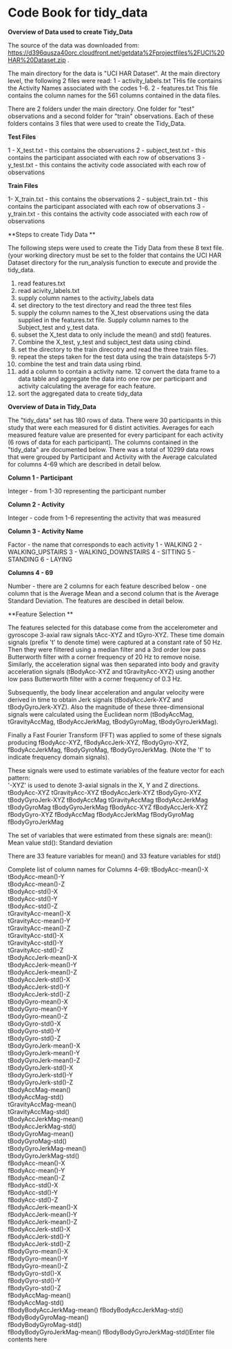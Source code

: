 Code Book for tidy_data
=======================
**Overview of Data used to create Tidy_Data**

The source of the data was downloaded from: https://d396qusza40orc.cloudfront.net/getdata%2Fprojectfiles%2FUCI%20HAR%20Dataset.zip .  

The main directory for the data is "UCI HAR Dataset".  At the main directory level, the following 2 files were read:
1 - activity_labels.txt  THis file contains the Activity Names associated with the codes 1-6.
2 - features.txt  This file contains the column names for the 561 columns contained in the data files.

There are 2 folders under the main directory.  One folder for "test" observations and a second folder for "train" observations.  Each of these folders contains 3 files that were used to create the Tidy_Data.

**Test Files**

1 - X\_test.txt - this contains the observations
2 - subject_test.txt - this contains the participant associated with each row of observations
3 - y\_test.txt - this contains the activity code associated with each row of observations

**Train Files**

1- X_train.txt - this contains the observations
2 - subject_train.txt - this contains the participant associated with each row of observations
3 - y_train.txt - this contains the activity code associated with each row of observations

**Steps to create Tidy Data **

The following steps were used to create the Tidy Data from these 8 text file.
(your working directory must be set to the folder that contains the UCI HAR Dataset directory for the run\_analysis function to execute and provide the tidy\_data.
1. read features.txt
2. read acivity_labels.txt
3. supply column names to the activity_labels data
4. set directory to the test directory and read the three test files
5. supply the column names to the X\_test observations using the data supplied in the features.txt file.   Supply column names to the Subject\_test and y\_test data.
6. subset the X\_test data to only include the mean() and std() features.
7. Combine the X\_test, y\_test and subject\_test data using cbind.
8.  set the directory to the train direcotry and read the three train files.
9.  repeat the steps taken for the test data using the train data(steps 5-7)
10. combine the test and train data using rbind.
11. add a column to contain a activity name.
12  convert the data frame to a data table and aggregate the data into one row per participant and activity calculating the average for each feature.
13. sort the aggregated data to create  tidy_data 

**Overview of Data in Tidy_Data** 

The "tidy\_data" set has 180 rows of data.  There were 30 participants in this study that were each measured for 6 distint activities. Averages for each measured feature value are presented for every participant for each activity (6 rows of data for each participant).  The columns contained in the "tidy\_data" are documented below.  There was a total of 10299 data rows that were grouped by Participant and Activity with the Average calculated for columns 4-69 which are described in detail below.

**Column 1 - Participant**

Integer  - from 1-30 representing the participant number

**Column 2 - Activity**

Integer - code from 1-6 representing the activity that was measured

**Column 3 - Activity Name** 

Factor - the name that corresponds to each activity 
1 - WALKING
2 - WALKING_UPSTAIRS
3 - WALKING_DOWNSTAIRS
4 - SITTING
5 - STANDING
6 - LAYING  

**Columns 4 - 69**

Number - there are 2 columns for each feature described below - one column that is the Average Mean and a second column that is the Average Standard Deviation.  The features are descibed in detail below.

**Feature Selection **

The features selected for this database come from the accelerometer and gyroscope 3-axial raw signals tAcc-XYZ and tGyro-XYZ. These time domain signals (prefix 't' to denote time) were captured at a constant rate of 50 Hz. Then they were filtered using a median filter and a 3rd order low pass Butterworth filter with a corner frequency of 20 Hz to remove noise. Similarly, the acceleration signal was then separated into body and gravity acceleration signals (tBodyAcc-XYZ and tGravityAcc-XYZ) using another low pass Butterworth filter with a corner frequency of 0.3 Hz. 

Subsequently, the body linear acceleration and angular velocity were derived in time to obtain Jerk signals (tBodyAccJerk-XYZ and tBodyGyroJerk-XYZ). Also the magnitude of these three-dimensional signals were calculated using the Euclidean norm (tBodyAccMag, tGravityAccMag, tBodyAccJerkMag, tBodyGyroMag, tBodyGyroJerkMag). 

Finally a Fast Fourier Transform (FFT) was applied to some of these signals producing fBodyAcc-XYZ, fBodyAccJerk-XYZ, fBodyGyro-XYZ, fBodyAccJerkMag, fBodyGyroMag, fBodyGyroJerkMag. (Note the 'f' to indicate frequency domain signals). 

These signals were used to estimate variables of the feature vector for each pattern:  
'-XYZ' is used to denote 3-axial signals in the X, Y and Z directions.
tBodyAcc-XYZ
tGravityAcc-XYZ
tBodyAccJerk-XYZ
tBodyGyro-XYZ
tBodyGyroJerk-XYZ
tBodyAccMag
tGravityAccMag
tBodyAccJerkMag
tBodyGyroMag
tBodyGyroJerkMag
fBodyAcc-XYZ
fBodyAccJerk-XYZ
fBodyGyro-XYZ
fBodyAccMag
fBodyAccJerkMag
fBodyGyroMag
fBodyGyroJerkMag

The set of variables that were estimated from these signals are: 
mean(): Mean value
std(): Standard deviation

There are 33 feature variables for mean() and 33 feature variables for std()

Complete list of column names for Columns 4-69:
  tBodyAcc-mean()-X         
  tBodyAcc-mean()-Y          
  tBodyAcc-mean()-Z          
  tBodyAcc-std()-X           
  tBodyAcc-std()-Y           
  tBodyAcc-std()-Z           
  tGravityAcc-mean()-X       
  tGravityAcc-mean()-Y       
  tGravityAcc-mean()-Z      
  tGravityAcc-std()-X        
  tGravityAcc-std()-Y        
  tGravityAcc-std()-Z        
  tBodyAccJerk-mean()-X      
  tBodyAccJerk-mean()-Y      
  tBodyAccJerk-mean()-Z      
  tBodyAccJerk-std()-X       
  tBodyAccJerk-std()-Y       
  tBodyAccJerk-std()-Z       
  tBodyGyro-mean()-X         
  tBodyGyro-mean()-Y         
  tBodyGyro-mean()-Z         
  tBodyGyro-std()-X          
  tBodyGyro-std()-Y          
  tBodyGyro-std()-Z          
  tBodyGyroJerk-mean()-X     
  tBodyGyroJerk-mean()-Y     
  tBodyGyroJerk-mean()-Z     
  tBodyGyroJerk-std()-X      
  tBodyGyroJerk-std()-Y      
  tBodyGyroJerk-std()-Z      
  tBodyAccMag-mean()         
  tBodyAccMag-std()          
  tGravityAccMag-mean()      
  tGravityAccMag-std()       
  tBodyAccJerkMag-mean()     
  tBodyAccJerkMag-std()      
  tBodyGyroMag-mean()        
  tBodyGyroMag-std()         
  tBodyGyroJerkMag-mean()    
  tBodyGyroJerkMag-std()     
  fBodyAcc-mean()-X          
  fBodyAcc-mean()-Y          
  fBodyAcc-mean()-Z          
  fBodyAcc-std()-X           
  fBodyAcc-std()-Y           
  fBodyAcc-std()-Z           
  fBodyAccJerk-mean()-X      
  fBodyAccJerk-mean()-Y      
  fBodyAccJerk-mean()-Z      
  fBodyAccJerk-std()-X       
  fBodyAccJerk-std()-Y       
  fBodyAccJerk-std()-Z       
  fBodyGyro-mean()-X         
  fBodyGyro-mean()-Y         
  fBodyGyro-mean()-Z         
  fBodyGyro-std()-X          
  fBodyGyro-std()-Y          
  fBodyGyro-std()-Z          
  fBodyAccMag-mean()         
  fBodyAccMag-std()          
  fBodyBodyAccJerkMag-mean() 
  fBodyBodyAccJerkMag-std()  
  fBodyBodyGyroMag-mean()    
  fBodyBodyGyroMag-std()     
  fBodyBodyGyroJerkMag-mean()
  fBodyBodyGyroJerkMag-std()Enter file contents here
